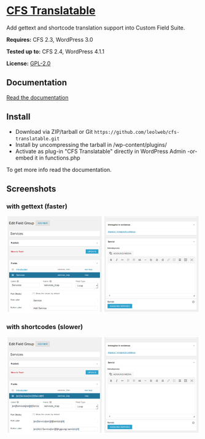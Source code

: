 # [CFS Translatable](https://github.com/leolweb/cfs-translatable/)

Add gettext and shortcode translation support into Custom Field Suite.

__Requires:__ CFS 2.3, WordPress 3.0

__Tested up to:__ CFS 2.4, WordPress 4.1.1

__License:__ [GPL-2.0](http://www.gnu.org/licenses/gpl-2.0.html)

## Documentation
[Read the documentation](https://github.com/leolweb/cfs-translatable/blob/master/DOCS.md)

## Install

- Download via ZIP/tarball or Git `https://github.com/leolweb/cfs-translatable.git`
- Install by uncompressing the tarball in /wp-content/plugins/
- Activate as plug-in "CFS Translatable" directly in WordPress Admin -or- embed it in functions.php

To get more info read the documentation.


## Screenshots

### with gettext (faster)
![Screenshot for CFS-Translatable with gettext (faster)](https://github.com/leolweb/cfs-translatable/blob/master/screenshot-1.png "CFS-Translatable with gettext (faster)")

### with shortcodes (slower)
![Screenshot for CFS-Translatable with shortcode (slower)](https://github.com/leolweb/cfs-translatable/blob/master/screenshot-2.png "CFS-Translatable with shortcode (slower)")
